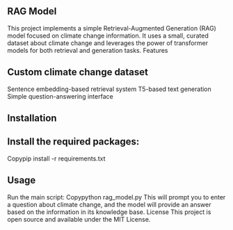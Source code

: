## RAG Model
This project implements a simple Retrieval-Augmented Generation (RAG) model focused on climate change information. It uses a small, curated dataset about climate change and leverages the power of transformer models for both retrieval and generation tasks.
Features

## Custom climate change dataset
Sentence embedding-based retrieval system
T5-based text generation
Simple question-answering interface

## Installation



## Install the required packages:
Copypip install -r requirements.txt


## Usage
Run the main script:
Copypython rag_model.py
This will prompt you to enter a question about climate change, and the model will provide an answer based on the information in its knowledge base.
License
This project is open source and available under the MIT License.
